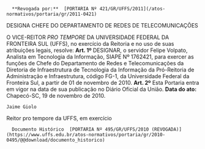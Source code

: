       **Revogada por:**  [PORTARIA Nº 421/GR/UFFS/2011](/atos-normativos/portaria/gr/2011-0421) 

   DESIGNA CHEFE DO DEPARTAMENTO DE REDES DE TELECOMUNICAÇÕES  

 O VICE-REITOR *PRO TEMPORE*  DA UNIVERSIDADE FEDERAL DA FRONTEIRA SUL (UFFS), no exercício da Reitoria e no uso de suas atribuições legais, resolve:   **Art. 1º**  DESIGNAR, o servidor Felipe Volpato, Analista em Tecnologia da Informação, SIAPE Nº 1762421, para exercer as funções de Chefe do Departamento de Redes e Telecomunicações da Diretoria de Infraestrutura de Tecnologia da Informação da Pró-Reitoria de Administração e Infraestrutura, código FG-1, da Universidade Federal da Fronteira Sul, a partir de 01 de novembro de 2010.   **Art. 2º**  Esta Portaria entra em vigor na data de sua publicação no Diário Oficial da União.        **Data do ato:** Chapecó-SC, 19 de novembro de 2010.   
 

    Jaime Giolo   
 Reitor pro tempore da UFFS, em exercício 

      Documento Histórico  [PORTARIA Nº 495/GR/UFFS/2010 (REVOGADA)](https://www.uffs.edu.br/atos-normativos/portaria/gr/2010-0495/@@download/documento_historico)     
      